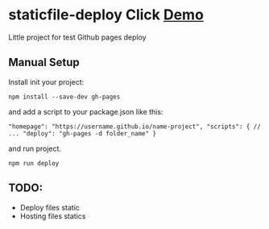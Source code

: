 # staticfile-deploy Click [Demo](https://monzter50.github.io/staticfile-deploy/)

Little project for test Github pages deploy

## Manual Setup

Install init your project:

`npm install --save-dev gh-pages`

and add a script to your package.json like this:

`"homepage": "https://username.github.io/name-project",
"scripts": {
  // ...
  "deploy": "gh-pages -d folder_name"
}`

and run project.

`npm run deploy`

## TODO:

- Deploy files static
- Hosting files statics
